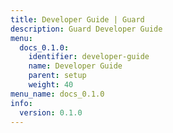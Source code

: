 ```yaml
---
title: Developer Guide | Guard
description: Guard Developer Guide
menu:
  docs_0.1.0:
    identifier: developer-guide
    name: Developer Guide
    parent: setup
    weight: 40
menu_name: docs_0.1.0
info:
  version: 0.1.0
---
```


